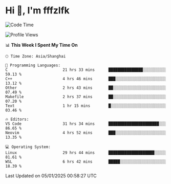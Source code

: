 # Hi 👋, I'm fffzlfk

<!--START_SECTION:waka-->
![Code Time](http://img.shields.io/badge/Code%20Time-1%2C095%20hrs%2045%20mins-blue)

![Profile Views](http://img.shields.io/badge/Profile%20Views-0-blue)

📊 **This Week I Spent My Time On** 

```text
🕑︎ Time Zone: Asia/Shanghai

💬 Programming Languages: 
C                        21 hrs 33 mins      ███████████████░░░░░░░░░░   59.13 % 
C++                      4 hrs 46 mins       ███░░░░░░░░░░░░░░░░░░░░░░   13.12 % 
Other                    2 hrs 43 mins       ██░░░░░░░░░░░░░░░░░░░░░░░   07.49 % 
Makefile                 2 hrs 37 mins       ██░░░░░░░░░░░░░░░░░░░░░░░   07.20 % 
Text                     1 hr 15 mins        █░░░░░░░░░░░░░░░░░░░░░░░░   03.46 % 

🔥 Editors: 
VS Code                  31 hrs 34 mins      ██████████████████████░░░   86.65 % 
Neovim                   4 hrs 52 mins       ███░░░░░░░░░░░░░░░░░░░░░░   13.35 % 

💻 Operating System: 
Linux                    29 hrs 44 mins      ████████████████████░░░░░   81.61 % 
WSL                      6 hrs 42 mins       █████░░░░░░░░░░░░░░░░░░░░   18.39 % 
```


 Last Updated on 05/01/2025 00:58:27 UTC
<!--END_SECTION:waka-->
